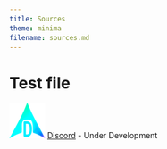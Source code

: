 ```yaml
---
title: Sources
theme: minima
filename: sources.md
---
```


# Test file

![DISCORD_ICO](https://github.com/SMGXSCRIPTS/Dam.OS/raw/main/lib/DAM.OS-LOGO_V2_64x64.png) [Discord](https://discord.com/invite/YAnjn6gNJ5) - Under Development
